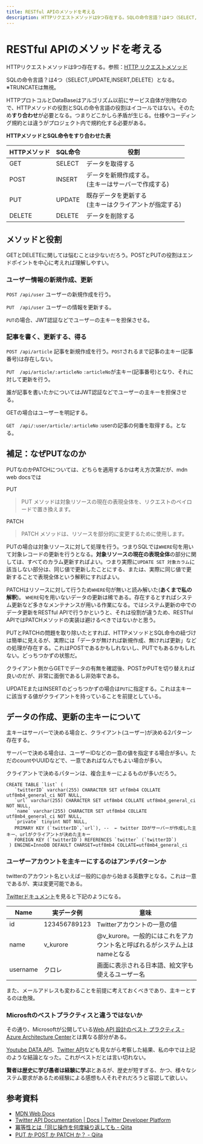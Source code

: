 ```yaml
---
title: RESTful APIのメソッドを考える
description: HTTPリクエストメソッドは9つ存在する。SQLの命令言語？は4つ（SELECT,UPDATE,INSERT,DELETE）となる。HTTPとSQLは別のアルゴリズムなので、HTTPメソッドの役割とSQLの命令言語の役割はイコールではないためすり合わせが必要となる。
---
```


# RESTful APIのメソッドを考える

HTTPリクエストメソッドは9つ存在する。参照：[HTTP リクエストメソッド](https://developer.mozilla.org/ja/docs/Web/HTTP/Methods)

SQLの命令言語？は4つ（SELECT,UPDATE,INSERT,DELETE）となる。※TRUNCATEは無視。

HTTPプロトコルとDataBaseはアルゴリズム以前にサービス自体が別物なので、HTTPメソッドの役割とSQLの命令言語の役割はイコールではない。そのため**すり合わせ**が必要となる。つまりどこかしら矛盾が生じる。仕様やコーディング規約とは違うがプロジェクト内で規約化する必要がある。

**HTTPメソッドとSQL命令をすり合わせた表**

|HTTPメソッド|SQL命令|役割|
|---|---|---|
|GET|SELECT|データを取得する|
|POST|INSERT|データを新規作成する。<br>(主キーはサーバーで作成する)|
|PUT|UPDATE|既存データを更新する<br>(主キーはクライアントが指定する)|
|DELETE|DELETE|データを削除する|

## メソッドと役割

GETとDELETEに関しては悩むことは少ないだろう。POSTとPUTの役割はエンドポイントを中心に考えれば理解しやすい。

### ユーザー情報の新規作成、更新

`POST /api/user` ユーザーの新規作成を行う。

`PUT  /api/user` ユーザーの情報を更新する。

`PUT`の場合、JWT認証などでユーザーの主キーを担保させる。

### 記事を書く、更新する、得る

`POST /api/article` 記事を新規作成を行う。`POST`されるまで記事の主キー(記事番号)は存在しない。

`PUT  /api/article/:articleNo` `:articleNo`が主キー(記事番号)となり、それに対して更新を行う。

誰が記事を書いたかについてはJWT認証などでユーザーの主キーを担保させる。

GETの場合はユーザーを明記する。

`GET  /api/:user/article/:articleNo` :userの記事の何番を取得する。となる。

## 補足：なぜPUTなのか

PUTなのかPATCHについては、どちらを適用するかは考え方次第だが、mdn web docsでは

PUT

> PUT メソッドは対象リソースの現在の表現全体を、リクエストのペイロードで置き換えます。

PATCH

> PATCH メソッドは、リソースを部分的に変更するために使用します。

PUTの場合は対象リソースに対して処理を行う。つまりSQLでは`WHERE`句を用いて対象レコードの更新を行うとなる。**対象リソースの現在の表現全体**の部分に関しては、すべてのカラム更新すればよい。つまり実際に`UPDATE SET 対象カラム`に該当しない部分は、同じ値で更新したことにする、または、実際に同じ値で更新することで表現全体という解釈にすればよい。

PATCHはリソースに対して行うため`WHERE`句が無いと読み解いた(**あくまで私の解釈**)。
`WHERE`句を用いないデータの更新は稀である。存在するとすればシステム更新など多きなメンテナンスが用いる作業になる。ではシステム更新の中でのデータ更新をRESTful APIで行うかというと、それは役割が違うため、RESTful APIではPATCHメソッドの実装は避けるべきではないかと思う。

PUTとPATCHの問題を取り除いたとすれば、HTTPメソッドとSQL命令の紐づけは簡単に見えるが、実際には「データが無ければ新規作成、無ければ更新」などの処理が存在する。これはPOSTであるかもしれないし、PUTでもあるかもしれない。どっちつかずの状態だ。

クライアント側からGETでデータの有無を確認後、POSTかPUTを切り替えれば良いのだが、非常に面倒であるし非効率である。

UPDATEまたはINSERTのどっちつかずの場合は`PUT`に指定する。これは主キーに該当する値がクライアントを持っていることを前提としている。

## データの作成、更新の主キーについて

主キーはサーバーで決める場合と、クライアント(ユーザー)が決める2パターン存在する。

サーバーで決める場合は、ユーザーIDなどの一意の値を指定する場合が多い。ただのcountやUUIDなどで、一意であればなんでもよい場合が多い。

クライアントで決めるパターンは、複合主キーによるものが多いだろう。

```sql{6}
CREATE TABLE `list` (
   `twitterID` varchar(255) CHARACTER SET utf8mb4 COLLATE utf8mb4_general_ci NOT NULL,
   `url` varchar(255) CHARACTER SET utf8mb4 COLLATE utf8mb4_general_ci NOT NULL,
   `name` varchar(255) CHARACTER SET utf8mb4 COLLATE utf8mb4_general_ci NOT NULL,
   `private` tinyint NOT NULL,
   PRIMARY KEY (`twitterID`,`url`), --  ← twitter IDがサーバーが作成した主キー、urlがクライアントが決めた主キー
   FOREIGN KEY (`twitterID`) REFERENCES `twitter` (`twitterID`)
 ) ENGINE=InnoDB DEFAULT CHARSET=utf8mb4 COLLATE=utf8mb4_general_ci
```

### ユーザーアカウントを主キーにするのはアンチパターンか

twitterのアカウント名といえば一般的に@から始まる英数字となる。これは一意であるが、実は変更可能である。

[Twitterドキュメント](https://developer.twitter.com/en/docs/twitter-api/users/lookup/api-reference/get-users-id)を見ると下記のようになる。

|Name|実データ例|意味|
|---|---|---|
|id|123456789123|Twitterアカウントの一意の値|
|name|v_kurore|@v_kurore。一般的にはこれをアカウント名と呼ばれるがシステム上はnameとなる|
|username|クロレ|画面に表示される日本語、絵文字も使えるユーザー名|

また、メールアドレスも変わることを前提に考えておくべきであり、主キーとするのは危険。

### Microsftのベストプラクティスと違うではないか

その通り、Microsoftが公開している[Web API 設計のベスト プラクティス - Azure Architecture Center](https://docs.microsoft.com/ja-jp/azure/architecture/best-practices/api-design)とは異なる部分がある。

[Youtube DATA API](https://developers.google.com/youtube/v3/getting-started)、[Twitter API](https://developer.twitter.com/ja/docs)なども見ながら考察した結果、私の中では上記のような結論となった。これがベストだとは言い切れない。

**賢者は歴史に学び愚者は経験に学ぶ**とあるが、歴史が短すぎる、かつ、様々なシステム要求があるため経験による感想も人それぞれだろうと容認して欲しい。

## 参考資料

- [MDN Web Docs](https://developer.mozilla.org/ja/docs/Web)
- [Twitter API Documentation | Docs | Twitter Developer Platform](https://developer.twitter.com/en/docs/twitter-api)
- [冪等性とは「同じ操作を何度繰り返しても - Qiita](https://qiita.com/suin/items/316cb8aaf8dfcf11abae)
- [PUT か POST か PATCH か？ - Qiita](https://qiita.com/suin/items/d17bdfc8dba086d36115)
